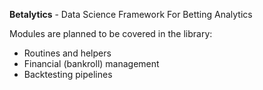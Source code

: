 **Betalytics** - Data Science Framework For Betting Analytics

Modules are planned to be covered in the library:

* Routines and helpers
* Financial (bankroll) management
* Backtesting pipelines

